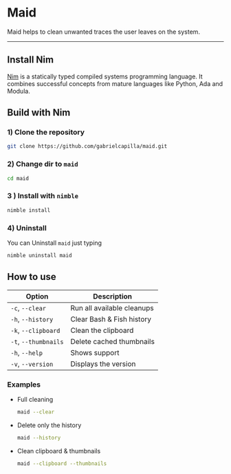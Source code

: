 # Maid

Maid helps to clean unwanted traces the user leaves on the system.

---

## Install Nim

[Nim](https://nim-lang.org/) is a statically typed compiled systems programming language. It combines successful concepts from mature languages like Python, Ada and Modula.

## Build with Nim

### 1) Clone the repository

```sh
git clone https://github.com/gabrielcapilla/maid.git
```

### 2) Change dir to `maid`

```sh
cd maid
```

### 3 ) Install with `nimble`

```sh
nimble install
```

### 4) Uninstall

You can Uninstall `maid` just typing

```sh
nimble uninstall maid
```

## How to use

| Option | Description |
|---|---|
|`-c`, `--clear`| Run all available cleanups |
|`-h`, `--history`| Clear Bash & Fish history|
|`-k`, `--clipboard`| Clean the clipboard|
|`-t`, `--thumbnails`| Delete cached thumbnails|
|`-h`, `--help`| Shows support |
|`-v`, `--version`| Displays the version|

### Examples

- Full cleaning

  ```sh
  maid --clear
  ```

- Delete only the history

  ```sh
  maid --history
  ```

- Clean clipboard & thumbnails

  ```sh
  maid --clipboard --thumbnails
  ```
